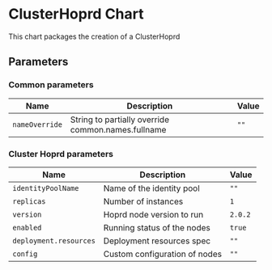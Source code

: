 <!--- app-name: Hopr Operator -->

# ClusterHoprd  Chart

This chart packages the creation of a ClusterHoprd


## Parameters

### Common parameters

| Name           | Description                                        | Value |
| -------------- | -------------------------------------------------- | ----- |
| `nameOverride` | String to partially override common.names.fullname | `""`  |

### Cluster Hoprd parameters

| Name                   | Description                   | Value   |
| ---------------------- | ----------------------------- | ------- |
| `identityPoolName`     | Name of the identity pool     | `""`    |
| `replicas`             | Number of instances           | `1`     |
| `version`              | Hoprd node version to run     | `2.0.2` |
| `enabled`              | Running status of the nodes   | `true`  |
| `deployment.resources` | Deployment resources spec     | `""`    |
| `config`               | Custom configuration of nodes | `""`    |
